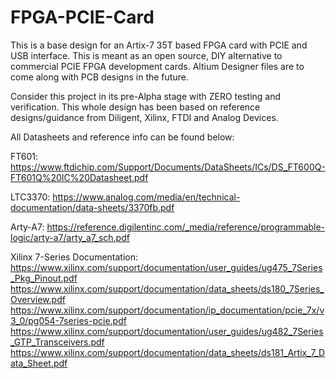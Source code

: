 # FPGA-PCIE-Card
This is a base design for an Artix-7 35T based FPGA card with PCIE and USB interface. This is meant as an open source, DIY alternative to commercial PCIE FPGA development cards.
Altium Designer files are to come along with PCB designs in the future. 

Consider this project in its pre-Alpha stage with ZERO testing and verification. 
This whole design has been based on reference designs/guidance from Diligent, Xilinx, FTDI and Analog Devices.

All Datasheets and reference info can be found below: 

FT601:
https://www.ftdichip.com/Support/Documents/DataSheets/ICs/DS_FT600Q-FT601Q%20IC%20Datasheet.pdf

LTC3370:
https://www.analog.com/media/en/technical-documentation/data-sheets/3370fb.pdf

Arty-A7:
https://reference.digilentinc.com/_media/reference/programmable-logic/arty-a7/arty_a7_sch.pdf

Xilinx 7-Series Documentation:
https://www.xilinx.com/support/documentation/user_guides/ug475_7Series_Pkg_Pinout.pdf
https://www.xilinx.com/support/documentation/data_sheets/ds180_7Series_Overview.pdf
https://www.xilinx.com/support/documentation/ip_documentation/pcie_7x/v3_0/pg054-7series-pcie.pdf
https://www.xilinx.com/support/documentation/user_guides/ug482_7Series_GTP_Transceivers.pdf
https://www.xilinx.com/support/documentation/data_sheets/ds181_Artix_7_Data_Sheet.pdf
